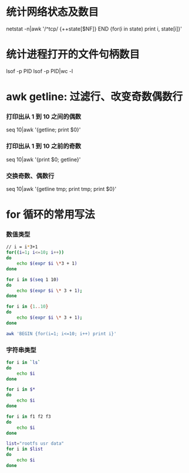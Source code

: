 # 统计网络状态及数目
netstat -n|awk '/^tcp/ {++state[$NF]} END {for(i in state) print i, state[i]}'

# 统计进程打开的文件句柄数目
lsof -p PID
lsof -p PID|wc -l

# awk getline: 过滤行、改变奇数偶数行
### 打印出从 1 到 10 之间的偶数
seq 10|awk '{getline; print $0}'

### 打印出从 1 到 10 之前的奇数
seq 10|awk '{print $0; getline}'

### 交换奇数、偶数行
seq 10|awk '{getline tmp; print tmp; print $0}'

# for 循环的常用写法
### 数值类型
```bash
// i = i*3+1
for((i=1; i<=10; i++))
do
    echo $(expr $i \*3 + 1)
done
```

```bash
for i in $(seq 1 10)
do
    echo $(expr $i \* 3 + 1);
done
```

```bash
for i in {1..10}
do
    echo $(expr $i \* 3 + 1);
done
```

```bash
awk 'BEGIN {for(i=1; i<=10; i++) print i}'
```

### 字符串类型
```bash
for i in `ls`
do
    echo $i
done
```

```bash
for i in $*
do
    echo $i
done
```

```bash
for i in f1 f2 f3
do
    echo $i
done
```

```bash
list="rootfs usr data"
for i in $list
do
    echo $i
done
```
